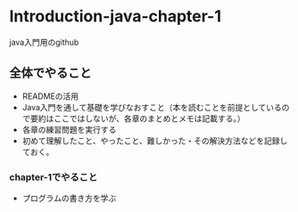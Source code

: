 # Introduction-java-chapter-1
java入門用のgithub

## 全体でやること
- READMEの活用
- Java入門を通して基礎を学びなおすこと（本を読むことを前提としているので要約はここではしないが、各章のまとめとメモは記載する。）
- 各章の練習問題を実行する
- 初めて理解したこと、やったこと、難しかった・その解決方法などを記録しておく。

### chapter-1でやること
- プログラムの書き方を学ぶ
